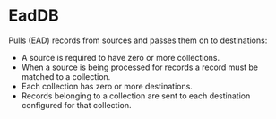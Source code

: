 # EadDB

Pulls (EAD) records from sources and passes them on to destinations:

- A source is required to have zero or more collections.
- When a source is being processed for records a record must be matched to a collection.
- Each collection has zero or more destinations.
- Records belonging to a collection are sent to each destination configured for that collection.
